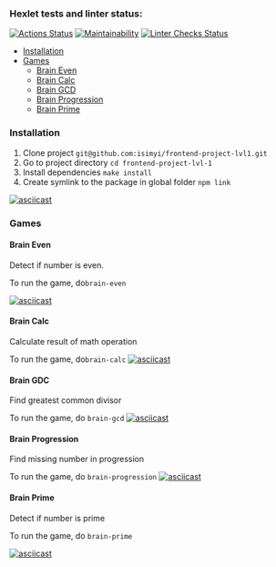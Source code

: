 ### Hexlet tests and linter status:
[![Actions Status](https://github.com/isimyi/frontend-project-lvl1/workflows/hexlet-check/badge.svg)](https://github.com/isimyi/frontend-project-lvl1/actions)
[![Maintainability](https://api.codeclimate.com/v1/badges/a99a88d28ad37a79dbf6/maintainability)](https://codeclimate.com/github/codeclimate/codeclimate/maintainability)
[![Linter Checks Status](https://github.com/isimyi/frontend-project-lvl1/actions/workflows/nodejs.yml/badge.svg)](https://github.com/isimyi/frontend-project-lvl1/actions/workflows/nodejs.yml)

- [Installation](#inslattalion)
- [Games](#games)
  - [Brain Even](#brain-even)
  - [Brain Calc](#brain-calc)
  - [Brain GCD](#brain-gdc)
  - [Brain Progression](#brain-progression)
  - [Brain Prime](#brain-prime)

### Installation
1. Clone project `git@github.com:isimyi/frontend-project-lvl1.git`
2. Go to project directory `cd frontend-project-lvl-1`
3. Install dependencies `make install`
4. Create symlink to the package in global folder `npm link`

[![asciicast](https://asciinema.org/a/412786.svg)](https://asciinema.org/a/412786)

### Games
#### Brain Even
Detect if number is even.

To run the game, do`brain-even`

[![asciicast](https://asciinema.org/a/412790.svg)](https://asciinema.org/a/412790)

#### Brain Calc
Calculate result of math operation

To run the game, do`brain-calc`
[![asciicast](https://asciinema.org/a/412817.svg)](https://asciinema.org/a/412817)

#### Brain GDC
Find greatest common divisor

To run the game, do `brain-gcd`
[![asciicast](https://asciinema.org/a/413676.svg)](https://asciinema.org/a/413676)

#### Brain Progression
Find missing number in progression

To run the game, do `brain-progression`
[![asciicast](https://asciinema.org/a/414861.svg)](https://asciinema.org/a/414861)

#### Brain Prime
Detect if number is prime

To run the game, do `brain-prime`

[![asciicast](https://asciinema.org/a/414871.svg)](https://asciinema.org/a/414871)

